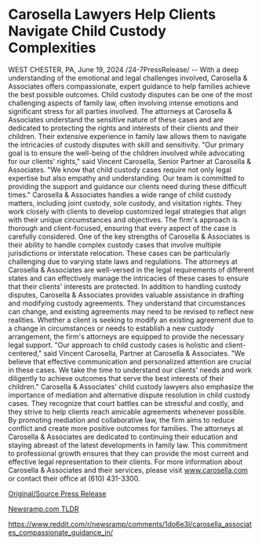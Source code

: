 # Carosella Lawyers Help Clients Navigate Child Custody Complexities

WEST CHESTER, PA, June 19, 2024 /24-7PressRelease/ -- With a deep understanding of the emotional and legal challenges involved, Carosella & Associates offers compassionate, expert guidance to help families achieve the best possible outcomes.  Child custody disputes can be one of the most challenging aspects of family law, often involving intense emotions and significant stress for all parties involved. The attorneys at Carosella & Associates understand the sensitive nature of these cases and are dedicated to protecting the rights and interests of their clients and their children. Their extensive experience in family law allows them to navigate the intricacies of custody disputes with skill and sensitivity.  "Our primary goal is to ensure the well-being of the children involved while advocating for our clients' rights," said Vincent Carosella, Senior Partner at Carosella & Associates. "We know that child custody cases require not only legal expertise but also empathy and understanding. Our team is committed to providing the support and guidance our clients need during these difficult times."  Carosella & Associates handles a wide range of child custody matters, including joint custody, sole custody, and visitation rights. They work closely with clients to develop customized legal strategies that align with their unique circumstances and objectives. The firm's approach is thorough and client-focused, ensuring that every aspect of the case is carefully considered.  One of the key strengths of Carosella & Associates is their ability to handle complex custody cases that involve multiple jurisdictions or interstate relocation. These cases can be particularly challenging due to varying state laws and regulations. The attorneys at Carosella & Associates are well-versed in the legal requirements of different states and can effectively manage the intricacies of these cases to ensure that their clients' interests are protected.  In addition to handling custody disputes, Carosella & Associates provides valuable assistance in drafting and modifying custody agreements. They understand that circumstances can change, and existing agreements may need to be revised to reflect new realities. Whether a client is seeking to modify an existing agreement due to a change in circumstances or needs to establish a new custody arrangement, the firm's attorneys are equipped to provide the necessary legal support.  "Our approach to child custody cases is holistic and client-centered," said Vincent Carosella, Partner at Carosella & Associates. "We believe that effective communication and personalized attention are crucial in these cases. We take the time to understand our clients' needs and work diligently to achieve outcomes that serve the best interests of their children."  Carosella & Associates' child custody lawyers also emphasize the importance of mediation and alternative dispute resolution in child custody cases. They recognize that court battles can be stressful and costly, and they strive to help clients reach amicable agreements whenever possible. By promoting mediation and collaborative law, the firm aims to reduce conflict and create more positive outcomes for families.  The attorneys at Carosella & Associates are dedicated to continuing their education and staying abreast of the latest developments in family law. This commitment to professional growth ensures that they can provide the most current and effective legal representation to their clients.  For more information about Carosella & Associates and their services, please visit www.carosella.com or contact their office at (610) 431-3300. 

[Original/Source Press Release](https://www.24-7pressrelease.com/press-release/511792/carosella-lawyers-help-clients-navigate-child-custody-complexities)
                    

[Newsramp.com TLDR](None) 

https://www.reddit.com/r/newsramp/comments/1do6e3l/carosella_associates_compassionate_guidance_in/